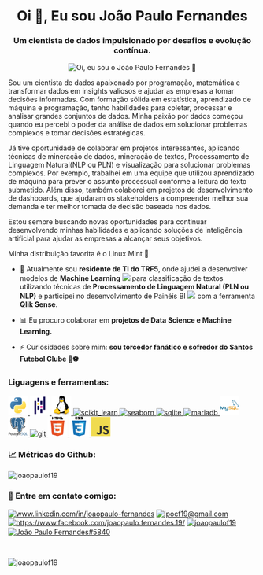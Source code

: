 <h1 align="center">Oi 👋, Eu sou João Paulo Fernandes</h1>
<h3 align="center">Um cientista de dados impulsionado por desafios e evolução contínua.</h3>

<p align="center">
  <img src="https://github.com/joaopaulof19/joaopaulof19/blob/master/assets/header-github.gif?raw=true" alt="Oi, eu sou o João Paulo Fernandes 👋">
</p>

<!--
How to make this gif ?
I made my with https://codesandbox.io/s/github-profile-2ijk7
Then i recorded my screen to gif on Mac with Quicktime  and save result to [assets/github.mov](assets/github.mov)
This [gist](https://gist.github.com/tskaggs/6394639) help me to create a dedicated command that convert MOV to GIF.
Type this command `make generate-gif` to generate [assets/github.gif](assets/github.gif)
By: Mathieu Ledru (matyo91) 
-->

<p>

Sou um cientista de dados apaixonado por programação, matemática e transformar dados em insights valiosos e ajudar as empresas a tomar decisões informadas. Com formação sólida em estatística, aprendizado de máquina e programação, tenho habilidades para coletar, processar e analisar grandes conjuntos de dados. Minha paixão por dados começou quando eu percebi o poder da análise de dados em solucionar problemas complexos e tomar decisões estratégicas.

Já tive oportunidade de colaborar em projetos interessantes, aplicando técnicas de mineração de dados, mineração de textos, Processamento de Linguagem Natural(NLP ou PLN) e visualização para solucionar problemas complexos. Por exemplo, trabalhei em uma equipe que utilizou aprendizado de máquina para prever o assunto processual conforme a leitura do texto submetido. Além disso, também colaborei em projetos de desenvolvimento de dashboards, que ajudaram os stakeholders a compreender melhor sua demanda e ter melhor tomada de decisão baseada nos dados. 

Estou sempre buscando novas oportunidades para continuar desenvolvendo minhas habilidades e aplicando soluções de inteligência artificial para ajudar as empresas a alcançar seus objetivos.

Minha distribuição favorita é o Linux Mint 💚

</P>



- 🔭 Atualmente sou **residente de TI do TRF5**, onde ajudei a desenvolver modelos de **Machine Learning** <img src="https://cdn-icons-png.flaticon.com/512/3273/3273713.png" width="3%"> para classificação de textos utilizando técnicas de **Processamento de Linguagem Natural (PLN ou NLP)** e participei no desenvolvimento de Painéis BI <img src="https://cdn-icons-png.flaticon.com/512/8899/8899687.png" width="3%"> com a ferramenta **Qlik Sense**.

- 📊 Eu procuro colaborar em **projetos de Data Science e Machine Learning.**

- ⚡ Curiosidades sobre mim: **sou torcedor fanático e sofredor do Santos Futebol Clube 🐋⚽**



<h3 align="left">Liguagens e ferramentas:</h3>
<p align="left"> <a href="https://www.python.org" target="_blank" rel="noreferrer"> <img src="https://raw.githubusercontent.com/devicons/devicon/master/icons/python/python-original.svg" alt="python" width="40" height="40"/> </a> <a href="https://pandas.pydata.org/" target="_blank" rel="noreferrer"> <img src="https://raw.githubusercontent.com/devicons/devicon/2ae2a900d2f041da66e950e4d48052658d850630/icons/pandas/pandas-original.svg" alt="pandas" width="40" height="40"/> </a> <a href="https://www.linux.org/" target="_blank" rel="noreferrer"> <img src="https://raw.githubusercontent.com/devicons/devicon/master/icons/linux/linux-original.svg" alt="linux" width="40" height="40"/> </a> <a href="https://scikit-learn.org/" target="_blank" rel="noreferrer"> <img src="https://upload.wikimedia.org/wikipedia/commons/0/05/Scikit_learn_logo_small.svg" alt="scikit_learn" width="40" height="40"/> </a> <a href="https://seaborn.pydata.org/" target="_blank" rel="noreferrer"> <img src="https://seaborn.pydata.org/_images/logo-mark-lightbg.svg" alt="seaborn" width="40" height="40"/> </a> <a href="https://www.sqlite.org/" target="_blank" rel="noreferrer"> <img src="https://www.vectorlogo.zone/logos/sqlite/sqlite-icon.svg" alt="sqlite" width="40" height="40"/> </a>   <a href="https://mariadb.org/" target="_blank" rel="noreferrer"> <img src="https://www.vectorlogo.zone/logos/mariadb/mariadb-icon.svg" alt="mariadb" width="40" height="40"/> </a> <a href="https://www.mysql.com/" target="_blank" rel="noreferrer"> <img src="https://raw.githubusercontent.com/devicons/devicon/master/icons/mysql/mysql-original-wordmark.svg" alt="mysql" width="40" height="40"/> </a>  <a href="https://www.postgresql.org" target="_blank" rel="noreferrer"> <img src="https://raw.githubusercontent.com/devicons/devicon/master/icons/postgresql/postgresql-original-wordmark.svg" alt="postgresql" width="40" height="40"/> </a> <a href="https://git-scm.com/" target="_blank" rel="noreferrer"> <img src="https://www.vectorlogo.zone/logos/git-scm/git-scm-icon.svg" alt="git" width="40" height="40"/> </a>  <a href="https://www.w3.org/html/" target="_blank" rel="noreferrer"> <img src="https://raw.githubusercontent.com/devicons/devicon/master/icons/html5/html5-original-wordmark.svg" alt="html5" width="40" height="40"/> </a> <a href="https://www.w3schools.com/css/" target="_blank" rel="noreferrer"> <img src="https://raw.githubusercontent.com/devicons/devicon/master/icons/css3/css3-original-wordmark.svg" alt="css3" width="40" height="40"/> </a> <a href="https://developer.mozilla.org/en-US/docs/Web/JavaScript" target="_blank" rel="noreferrer"> <img src="https://raw.githubusercontent.com/devicons/devicon/master/icons/javascript/javascript-original.svg" alt="javascript" width="40" height="40"/> </a>
 <!-- <a href="https://www.docker.com/" target="_blank" rel="noreferrer"> <img src="https://raw.githubusercontent.com/devicons/devicon/master/icons/docker/docker-original-wordmark.svg" alt="docker" width="40" height="40"/> </a> <a href="https://getbootstrap.com" target="_blank" rel="noreferrer"> <img src="https://raw.githubusercontent.com/devicons/devicon/master/icons/bootstrap/bootstrap-plain-wordmark.svg" alt="bootstrap" width="40" height="40"/> </a> -->
</p>


<h3 align="left">📈 Métricas do Github: </h3>
<p><img align="center" src="https://github-readme-stats.vercel.app/api/top-langs?username=joaopaulof19&show_icons=true&locale=en&layout=compact" alt="joaopaulof19" /></p>
<!--
<p>&nbsp;<img align="center" src="https://github-readme-stats.vercel.app/api?username=joaopaulof19&show_icons=true&locale=en" alt="joaopaulof19" /></p>

<p><img align="center" src="https://github-readme-streak-stats.herokuapp.com/?user=joaopaulof19&" alt="joaopaulof19" /></p>
-->





<h3 align="left">🔗 Entre em contato comigo:</h3>
<p align="left">
<a href="https://linkedin.com/in/joaopaulo-fernandes" target="blank"><img align="center" src="https://raw.githubusercontent.com/rahuldkjain/github-profile-readme-generator/master/src/images/icons/Social/linked-in-alt.svg" alt="www.linkedin.com/in/joaopaulo-fernandes" height="30" width="40" /></a>
<a href="mailto:jpocf19@gmail.com" target="blank"><img align="center" src="https://cdn-icons-png.flaticon.com/512/5968/5968534.png" alt="jpocf19@gmail.com" height="30" width="40" /></a>
<a href="https://www.facebook.com/joaopaulo.fernandes.19/" target="blank"><img align="center" src="https://raw.githubusercontent.com/rahuldkjain/github-profile-readme-generator/master/src/images/icons/Social/facebook.svg" alt="https://www.facebook.com/joaopaulo.fernandes.19/" height="30" width="40" /></a>
<a href="https://instagram.com/joaopaulof19" target="blank"><img align="center" src="https://raw.githubusercontent.com/rahuldkjain/github-profile-readme-generator/master/src/images/icons/Social/instagram.svg" alt="joaopaulof19" height="30" width="40" /></a>
<a href="https://discord.gg/João Paulo Fernandes#5840" target="blank"><img align="center" src="https://raw.githubusercontent.com/rahuldkjain/github-profile-readme-generator/master/src/images/icons/Social/discord.svg" alt="João Paulo Fernandes#5840" height="30" width="40" /></a>
</p>

<br>

<p align="left"> <img src="https://komarev.com/ghpvc/?username=joaopaulof19&label=Profile%20views&color=0e75b6&style=flat" alt="joaopaulof19" /> </p>

<!--

-->


